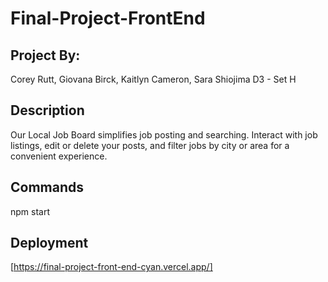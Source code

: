 # Final-Project-FrontEnd

## Project By:

Corey Rutt, Giovana Birck, Kaitlyn Cameron, Sara Shiojima
D3 - Set H

## Description

Our Local Job Board simplifies job posting and searching. Interact with job listings, edit or delete your posts, and filter jobs by city or area for a convenient experience.

## Commands

npm start

## Deployment

[https://final-project-front-end-cyan.vercel.app/]






